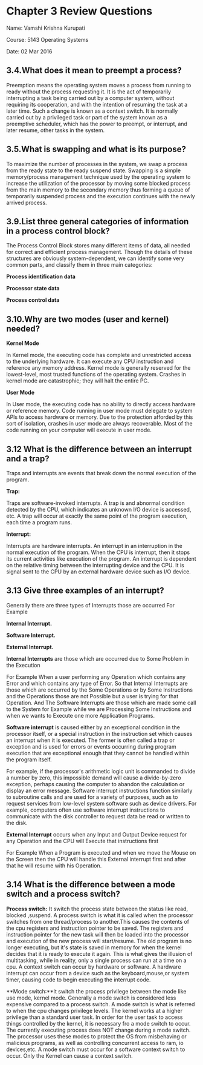 # Chapter 3 Review Questions

Name: Vamshi Krishna Kurupati

Course: 5143 Operating Systems

Date: 02 Mar 2016

## 3.4.What does it mean to preempt a process?

Preemption means the operating system moves a process from running to ready without the process requesting it.
It is the act of temporarily interrupting a task being carried out by a computer system, 
without requiring its cooperation, and with the intention of resuming the task at a later time.
Such a change is known as a context switch. It is normally carried out by a privileged task or 
part of the system known as a preemptive scheduler, which has the power to preempt, or interrupt,
and later resume, other tasks in the system.

## 3.5.What is swapping and what is its purpose?
To maximize the number of processes in the system, we swap a process from the ready state to the ready suspend state.
Swapping is a simple memory/process management technique used by the operating system to increase the utilization
of the processor by moving some blocked process from the main memory to the secondary memory thus forming a
queue of temporarily suspended process and the execution continues with the newly arrived process.

## 3.9.List three general categories of information in a process control block?
The Process Control Block stores many different items of data, all needed for correct and 
efficient process management. Though the details of these structures are obviously system-dependent, we can identify 
some very common parts, and classify them in three main categories:

**Process identification data**

**Processor state data**

**Process control data**

## 3.10.Why are two modes (user and kernel) needed?
**Kernel Mode**

In Kernel mode, the executing code has complete and unrestricted access to the underlying hardware. It can execute any
CPU instruction and reference any memory address. Kernel mode is generally reserved for the lowest-level, most trusted 
functions of the operating system. Crashes in kernel mode are catastrophic; they will halt the entire PC.

**User Mode**

In User mode, the executing code has no ability to directly access hardware or reference memory. Code running in user
mode must delegate to system APIs to access hardware or memory. Due to the protection afforded by this sort of isolation,
crashes in user mode are always recoverable. Most of the code running on your computer will execute in user mode.

## 3.12 What is the difference between an interrupt and a trap?
Traps and interrupts are events that break down the normal execution of the program.

**Trap:** 

Traps are software-invoked interrupts.
A trap is and abnormal condition detected by the CPU, which indicates an unknown I/O device is accessed, etc.
A trap will occur at exactly the same point of the program execution, each time a program runs.

**Interrupt:**

Interrupts are hardware interrupts.
An interrupt in an interruption in the normal execution of the program. When the CPU is interrupt, 
then it stops its current activities like execution of the program.
An interrupt is dependent on the relative timing between the interrupting device and the CPU.
It is signal sent to the CPU by an external hardware device such as I/O device.

## 3.13 Give three examples of an interrupt?
Generally there are three types of Interrupts those are occurred For Example

**Internal Interrupt.**

**Software Interrupt.**

**External Interrupt.**


**Internal Interrupts** are those which are occurred due to Some Problem in the Execution 

For Example When a user performing any Operation which contains any Error and which contains any type of Error. 
So that Internal Interrupts are those which are occurred by the Some Operations or by Some Instructions and the Operations
those are not Possible but a user is trying for that Operation. And The Software Interrupts are those which are made
some call to the System for Example while we are Processing Some Instructions and when we wants to Execute one more 
Application Programs.


**Software interrupt** is caused either by an exceptional condition in the processor itself, or a special instruction in the 
instruction set which causes an interrupt when it is executed. The former is often called a trap or exception and is used
for errors or events occurring during program execution that are exceptional enough that they cannot be handled within the program
itself.

For example, if the processor's arithmetic logic unit is commanded to divide a number by zero, this impossible
demand will cause a divide-by-zero exception, perhaps causing the computer to abandon the calculation or display an error message.
Software interrupt instructions function similarly to subroutine calls and are used for a variety of purposes, such as 
to request services from low-level system software such as device drivers. For example, computers often use software
interrupt instructions to communicate with the disk controller to request data be read or written to the disk.

**External Interrupt** occurs when any Input and Output Device request for any Operation and the CPU will 
Execute that instructions first

For Example When a Program is executed and when we move the Mouse on the Screen then the CPU will handle this 
External interrupt first and after that he will resume with his Operation.

## 3.14 What is the difference between a mode switch and a process switch?
**Process switch:** It switch the process state between the status like read, blocked ,suspend.
 A process switch is what it is called when the processor switches from one thread/process to another.This causes the contents of the cpu registers and instruction pointer to be saved. The registers and instruction pointer for the new task will then be loaded into the processor and execution of the new process will start/resume. The old program is no longer executing, but it's state is saved in memory for when the kernel decides that it is ready to execute it again. This is what gives the illusion of multitasking, while in reality, only a single process can  run at a time on a cpu. A context switch can occur by hardware or software. A hardware interrupt can occur from a device such as the keyboard,mouse,or system timer, causing code to begin executing the interrupt code.
 
 **Mode switch:**It switch the process privilege between the mode like use mode, kernel mode.
 Generally a mode switch is considered less expensive compared to a process switch.
A mode switch is what is referred to when the cpu changes privilege levels. The kernel works at a higher privilege than a standard user task. In order for the user task to access things controlled by the kernel, it is necessary fro a mode switch to occur. The currently executing process does NOT change during a mode switch. The processor uses these modes to protect the OS from misbehaving or malicious programs, as well as controlling concurrent access to ram, io devices,etc. A mode switch must occur for a software context switch to occur. Only the Kernel can cause a context switch. 



